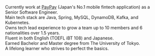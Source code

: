Currently work at [PayPay](https://about.paypay.ne.jp/career/en/) (Japan's No.1 mobile fintech application) as a Senior Software Engineer.  
Main tech stack are Java, Spring, MySQL, DynamoDB, Kafka, and Kubernetes.  
Owns tech lead experience to grow a team up to 10 members and 6 nationalities over 1.5 years.  
Fluent in both English (TOEFL iBT 108) and Japanese.  
Earned Bachelor and Master degree from The University of Tokyo.  
A lifelong learner who strives to perfect the basics.
